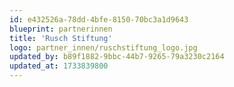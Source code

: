 ```yaml
---
id: e432526a-78dd-4bfe-8150-70bc3a1d9643
blueprint: partnerinnen
title: 'Rusch Stiftung'
logo: partner_innen/ruschstiftung_logo.jpg
updated_by: b89f1882-9bbc-44b7-9265-79a3230c2164
updated_at: 1733839800
---
```


